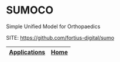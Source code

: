 # SUMOCO
 
 Simple Unified Model for Orthopaedics
 
 SITE: https://github.com/fortius-digital/sumo

 | [Applications](https://portable-linux-apps.github.io/apps.html) | [Home](https://portable-linux-apps.github.io)
 | --- | --- |
